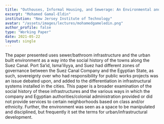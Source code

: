 ```yaml
---
title: "Outhouses, Informal Housing, and Sewerage: An Environmental and Infrastructural Study of the Suez Canal Cities"
excerpt: "Mohamed Gamal-Eldin"
institution: "New Jersey Institute of Technology"
avatar: "/assets/images/lectures/mohamedgameledin.png"
author_profile: false
type: "Working Paper"
date: 2021-05-22
layout: single
---
```


The paper presented uses sewer/bathroom infrastructure and the urban built environment as a way into the social history of the towns along the Suez Canal. Port Sa’id, Isma’iliyya, and Suez had different zones of governance between the Suez Canal Company and the Egyptian State, as such, sovereignty over who had responsibility for public works projects was an issue debated upon, and added to the differentiation in infrastructural systems installed in the cities. This paper is a broader examination of the social history of these infrastructures and the various ways in which the company and Egyptian authorities/colonial administration provided or did not provide services to certain neighborhoods based on class and/or ethnicity. Further, the environment was seen as a space to be manipulated and disciplined, but frequently it set the terms for urban/infrastructural development.
